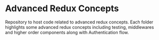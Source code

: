# Advanced Redux Concepts
Repository to host code related to advanced redux concepts. Each folder highlights some advanced redux concepts including testing, middlewares and higher order components along with Authentication flow.
